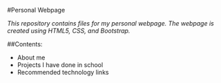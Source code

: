 #Personal Webpage

_This repository contains files for my personal webpage. The webpage is created using HTML5, CSS, and Bootstrap._

##Contents:
- About me
- Projects I have done in school
- Recommended technology links
